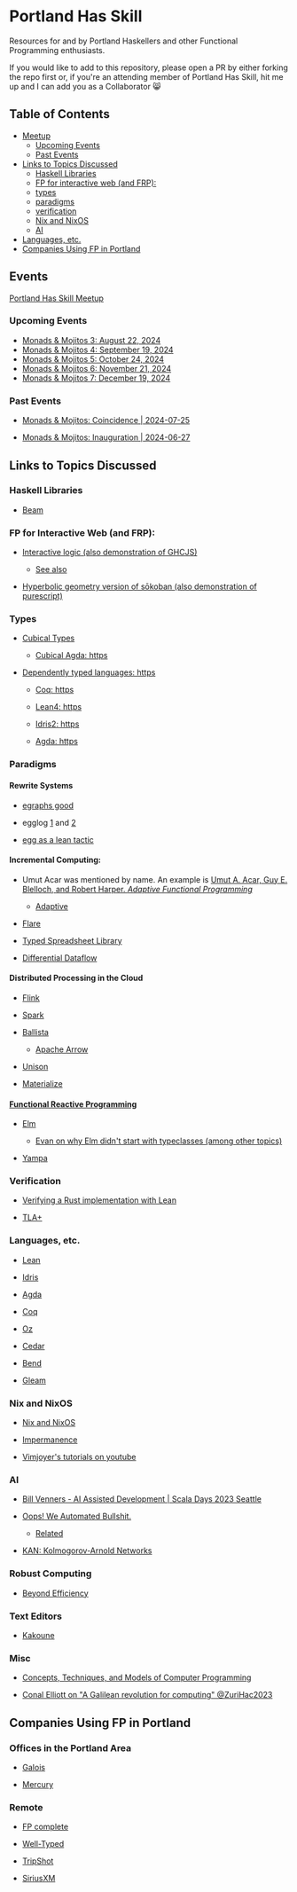 # Portland Has Skill

Resources for and by Portland Haskellers and other Functional Programming 
enthusiasts.

If you would like to add to this repository, please open a PR by either 
forking the repo first or, if you're an attending member of Portland Has 
Skill, hit me up and I can add you as a Collaborator 😸

## Table of Contents

- [Meetup](#meetup)
  - [Upcoming Events](#upcoming-events)
  - [Past Events](#past-events)
- [Links to Topics Discussed](#links-to-topics-discussed)
  - [Haskell Libraries](#haskell-libraries)
  - [FP for interactive web (and FRP):](#fp-for-interactive-web-and-frp)
  - [types](#types)
  - [paradigms](#paradigms)
  - [verification](#verification)
  - [Nix and NixOS](#nix-and-nixos)
  - [AI](#ai)
- [Languages, etc.](#languages-etc)
- [Companies Using FP in Portland](#companies-using-fp-in-portland)

## Events

[Portland Has Skill Meetup](https://www.meetup.com/portland-has-skill/)

### Upcoming Events

- [Monads & Mojitos 3: August 22, 2024](https://www.meetup.com/portland-has-skill/events/302588198)
- [Monads & Mojitos 4: September 19, 2024](https://www.meetup.com/portland-has-skill/events/302588288)
- [Monads & Mojitos 5: October 24, 2024](https://www.meetup.com/portland-has-skill/events/302588410)
- [Monads & Mojitos 6: November 21, 2024](https://www.meetup.com/portland-has-skill/events/302588453)
- [Monads & Mojitos 7: December 19, 2024](https://www.meetup.com/portland-has-skill/events/302588460)

### Past Events

- [Monads & Mojitos: Coincidence | 2024-07-25](events/MM-2024-07-25.md)

- [Monads & Mojitos: Inauguration | 2024-06-27](events/MM-2024-06-27.md)

## Links to Topics Discussed

### Haskell Libraries

- [Beam](https://github.com/haskell-beam/beam)

### FP for Interactive Web (and FRP):

- [Interactive logic (also demonstration of GHCJS)](http://incredible.pm/)

  - [See also](https://turingcomplete.game/)

- [Hyperbolic geometry version of sōkoban (also demonstration of purescript)](https://sokyokuban.com/)

### Types

- [Cubical Types](https://arxiv.org/abs/1611.02108)

  - [Cubical Agda: https](/agda.readthedocs.io/en/v2.6.4.3-r1/language/cubical.html)

- [Dependently typed languages: https](/en.m.wikipedia.org/w/index.php?title=Dependent_type)

  - [Coq: https](/en.wikipedia.org/wiki/Coq_(software))

  - [Lean4: https](/en.m.wikipedia.org/wiki/Lean_(proof_assistant))

  - [Idris2: https](/en.m.wikipedia.org/wiki/Idris_(programming_language))

  - [Agda: https](/en.m.wikipedia.org/w/index.php?title=Agda_(programming_language))

### Paradigms

#### Rewrite Systems

  - [egraphs good](https://github.com/egraphs-good/egg)

  - egglog [1](https://github.com/egraphs-good/egglog) and [2](https://arxiv.org/abs/2304.04332)

  - [egg as a lean tactic](https://github.com/marcusrossel/lean-egg)

#### Incremental Computing:

  - Umut Acar was mentioned by name. An example is [Umut A. Acar, Guy E. Blelloch, and Robert Harper. *Adaptive Functional Programming*](https://drive.google.com/file/d/1bAYubdbZ9VjO_y5-DoYXKSiuyid0sX4Z/view)

    - [Adaptive](https://hackage.haskell.org/package/Adaptive)

  - [Flare](https://github.com/sharkdp/purescript-flare)

  - [Typed Spreadsheet Library](https://github.com/Gabriella439/Haskell-Typed-Spreadsheet-Library)

  - [Differential Dataflow](https://github.com/TimelyDataflow/differential-dataflow)

#### Distributed Processing in the Cloud

  - [Flink](https://flink.apache.org/)

  - [Spark](https://spark.apache.org/)

  - [Ballista](https://arrow.apache.org/ballista/)

    - [Apache Arrow](https://arrow.apache.org/)

  - [Unison](https://www.unison.cloud/)

  - [Materialize](https://materialize.com/ (see also differential dataflow above))

#### [Functional Reactive Programming](https://en.wikipedia.org/wiki/Functional_reactive_programming)

  - [Elm](https://en.wikipedia.org/wiki/Elm_(programming_language))

    - [Evan on why Elm didn't start with typeclasses (among other topics)](https://www.youtube.com/watch?v=oYk8CKH7OhE)

  - [Yampa](https://github.com/ivanperez-keera/Yampa)

### Verification

- [Verifying a Rust implementation with Lean](https://github.com/cedar-policy/cedar)

- [TLA+](https://en.wikipedia.org/wiki/TLA%2B)

### Languages, etc.

- [Lean](https://en.wikipedia.org/wiki/Lean_(proof_assistant))

- [Idris](https://en.wikipedia.org/wiki/Idris_(programming_language))

- [Agda](https://en.wikipedia.org/wiki/Agda_(proof_assistant))

- [Coq](https://en.wikipedia.org/wiki/Coq_(software))

- [Oz](https://en.wikipedia.org/wiki/Oz_(programming_language))

- [Cedar](https://arxiv.org/abs/2403.04651)

- [Bend](https://higherorderco.com/)

- [Gleam](https://gleam.run/)

### Nix and NixOS

- [Nix and NixOS](https://nixos.org/)

- [Impermanence](https://github.com/nix-community/impermanence)

- [Vimjoyer's tutorials on youtube](https://www.youtube.com/playlist?list=PLko9chwSoP-15ZtZxu64k_CuTzXrFpxPE)

### AI

- [Bill Venners - AI Assisted Development | Scala Days 2023 Seattle](https://youtube.com/watch?v=2LENCCtP8Mo)

- [Oops! We Automated Bullshit.](https://www.cst.cam.ac.uk/blog/afb21/oops-we-automated-bullshit)
  - [Related](https://strikemag.org/bullshit-jobs/)

- [KAN: Kolmogorov-Arnold Networks](https://arxiv.org/abs/2404.19756)

### Robust Computing

- [Beyond Efficiency](https://www.cs.unm.edu/~ackley/be-201301131528.pdf)

### Text Editors

- [Kakoune](https://kakoune.org/)

### Misc

- [Concepts, Techniques, and Models of Computer Programming](https://en.wikipedia.org/wiki/Concepts,_Techniques,_and_Models_of_Computer_Programming)

- [Conal Elliott on "A Galilean revolution for computing" @ZuriHac2023](https://www.youtube.com/watch?v=k6rY5Mvx84E)

## Companies Using FP in Portland

### Offices in the Portland Area

  - [Galois](https://galois.com/)

  - [Mercury](https://mercury.com/)

### Remote

  - [FP complete](https://www.fpcomplete.com/)

  - [Well-Typed](https://www.well-typed.com/)

  - [TripShot](https://www.tripshot.com/)

  - [SiriusXM](https://siriusxm.com/)

